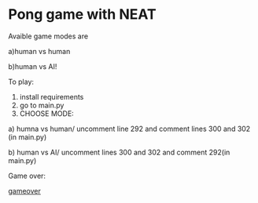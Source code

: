 # Pong game with NEAT

Avaible game modes are

a)human vs human

b)human vs AI!


To play:

1. install requirements
2. go to main.py
3. CHOOSE MODE:

 a) humna vs human/ uncomment line 292 and comment lines 300 and 302 (in main.py)
 
 b) human vs AI/ uncomment lines 300 and 302 and comment 292(in main.py)

Game over:

[gameover](https://user-images.githubusercontent.com/77300331/157462378-be27fa7d-f545-4090-82de-31ac1a4aad2f.png)

